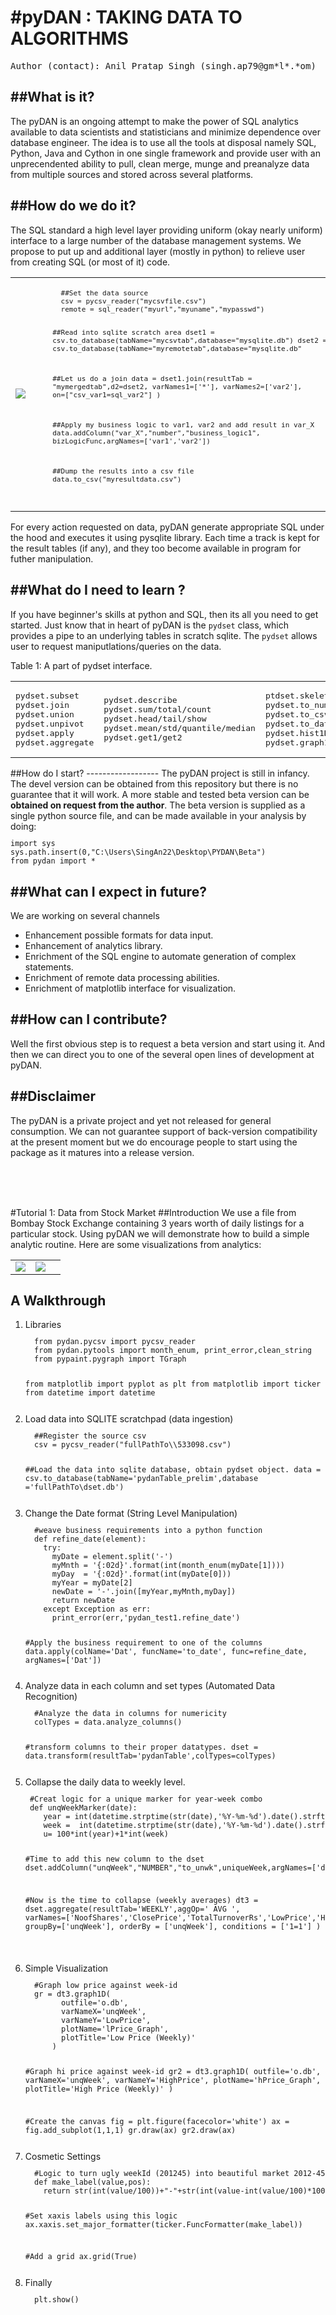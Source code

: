 #pyDAN : TAKING DATA TO ALGORITHMS
==================================
<pre>Author (contact): Anil Pratap Singh (singh.ap79@gm*l*.*om)</pre>

##What is it?
----------------
The pyDAN is an ongoing attempt to make the power of SQL analytics available to data scientists and statisticians and minimize dependence over database engineer. The idea is to use all the tools at disposal namely SQL, Python, Java and Cython in one single framework and provide user with an unprecendented ability to pull, clean merge, munge and preanalyze data from multiple sources and stored across several platforms.

##How do we do it?
-------------------
The SQL standard a high level layer providing uniform (okay nearly uniform) interface to a large number of  the database management systems. We propose to put up and additional layer (mostly in python) to relieve user from creating SQL (or most of it) code. 
<table>
<tr>
<td><img align="middle" src="https://github.com/AnilSingh79/pydan/blob/master/pyDan1.PNG"/></td>
<td>
<ol>
  <code><pre>
  ##Set the data source
  csv = pycsv_reader("mycsvfile.csv")
  remote = sql_reader("myurl","myuname","mypasswd")
  
  ##Read into sqlite scratch area
  dset1 = csv.to_database(tabName="mycsvtab",database="mysqlite.db")
  dset2 = csv.to_database(tabName="myremotetab",database="mysqlite.db"
  
  ##Let us do a join
  data = dset1.join(resultTab = "mymergedtab",d2=dset2, 
                  varNames1=['*'], 
                  varNames2=['var2'], 
                  on=["csv_var1=sql_var2"]
                  )
                  
  ##Apply my business logic to var1, var2 and add result in var_X
  data.addColumn("var_X","number","business_logic1",
                 bizLogicFunc,argNames=['var1','var2'])
  
  ##Dump the results into a csv file
  data.to_csv("myresultdata.csv")
</td>
</table>
For every action requested on data, pyDAN generate appropriate SQL under the hood and executes it using pysqlite library. Each time a track is kept for the result tables (if any), and they too become available in program for futher manipulation.

##What do I need to learn ?
-----------------------------
If you have beginner's skills at python and SQL, then its all you need to get started. Just know that in heart of pyDAN is the <code>pydset</code> class, which provides a pipe to an underlying tables in scratch sqlite. The <code>pydset</code> allows user to request maniputlations/queries on the data.
<table>
<tr>
<td>
<pre>
pydset.subset
pydset.join
pydset.union
pydset.unpivot
pydset.apply
pydset.aggregate
</pre>
</td>
<td>
<pre>
pydset.describe
pydset.sum/total/count
pydset.head/tail/show
pydset.mean/std/quantile/median
pydset.get1/get2
</pre>
</td>
<td>
<pre>
ptdset.skeleton
pydset.to_numpy
pydset.to_csv
pydset.to_database
pydset.hist1D
pydset.graph1D
</pre>
</td>
</tr>
<tr>Table 1: A part of pydset interface.</tr>
</table>
##How do I start?
------------------
The pyDAN project is still in infancy. The devel version can be obtained from this repository but there is no guarantee that it will work. A more stable and tested beta version can be <b>obtained on request from the author</b>. The beta version is supplied as a single python source file, and can be made available in your analysis by doing:
<code><pre>
import sys
sys.path.insert(0,"C:\Users\SingAn22\Desktop\PYDAN\Beta")
from pydan import *
</pre></code>

##What can I expect in future?
------------------------------
We are working on several channels
<ul>
 <li> Enhancement possible formats for data input. 
 <li> Enhancement of analytics library.
 <li> Enrichment of the SQL engine to automate generation of complex statements.
 <li> Enrichment of remote data processing abilities.
 <li> Enrichment of matplotlib interface for visualization.
</ul>


##How can I contribute?
----------------------
Well the first obvious step is to request a beta version and start using it. And then we can direct you to one of the several open lines of development at pyDAN.


##Disclaimer
-----------------
The pyDAN is a private project and yet not released for general consumption. We can not guarantee support of back-version compatibility at the present moment but we do encourage people to start using the package as it matures into a release version.

<br><br><br>

#Tutorial 1: Data from Stock Market
##Introduction
We use a file from Bombay Stock Exchange containing 3 years worth of daily listings for a particular stock. Using pyDAN we will demonstrate how to build a simple analytic routine. Here are some visualizations from analytics:
<table>
<tr>
<td><img align="middle" src="https://github.com/AnilSingh79/pydan/blob/master/figure_2.png"/></td>
<td><img align="middle" src="https://github.com/AnilSingh79/pydan/blob/master/figure_1.png"/></td>
<td>
</table>

## A Walkthrough
<ol>
<li> Libraries
<code><pre>
  from pydan.pycsv import pycsv_reader
  from pydan.pytools import month_enum, print_error,clean_string
  from pypaint.pygraph import TGraph

  from matplotlib import pyplot as plt
  from matplotlib import ticker
  from datetime import datetime
</pre></code>
<li> Load data into SQLITE scratchpad (data ingestion)
<code><pre>
  ##Register the source csv
  csv = pycsv_reader("fullPathTo\\533098.csv")
  
  ##Load the data into sqlite database, obtain pydset object.
  data = csv.to_database(tabName='pydanTable_prelim',database ='fullPathTo\\dset.db')
</pre></code>

<li> Change the Date format (String Level Manipulation)
<code><pre>
  #weave business requirements into a python function
  def refine_date(element):
    try:
      myDate = element.split('-')
      myMnth = '{:02d}'.format(int(month_enum(myDate[1])))
      myDay  = '{:02d}'.format(int(myDate[0]))
      myYear = myDate[2]
      newDate = '-'.join([myYear,myMnth,myDay])
      return newDate
    except Exception as err:
      print_error(err,'pydan_test1.refine_date')

  #Apply the business requirement to one of the columns 
  data.apply(colName='Dat', funcName='to_date', func=refine_date, argNames=['Dat'])
</pre></code>

<li> Analyze data in each column and set types (Automated Data Recognition)
<code><pre>
  #Analyze the data in columns for numericity
  colTypes = data.analyze_columns()
  
  #transform columns to their proper datatypes.
  dset = data.transform(resultTab='pydanTable',colTypes=colTypes)
</pre></code>

<li> Collapse the daily data to weekly level. 
<code><pre>
 #Creat logic for a unique marker for year-week combo
 def unqWeekMarker(date):
    year = int(datetime.strptime(str(date),'%Y-%m-%d').date().strftime('%Y'))
    week =  int(datetime.strptime(str(date),'%Y-%m-%d').date().strftime('%W'))
    u= 100*int(year)+1*int(week)
    
 #Time to add this new column to the dset
 dset.addColumn("unqWeek","NUMBER","to_unwk",uniqueWeek,argNames=['date'])

 #Now is the time to collapse (weekly averages)
 dt3 = dset.aggregate(resultTab='WEEKLY',aggOp=' AVG ', 
        varNames=['NoofShares','ClosePrice','TotalTurnoverRs','LowPrice','HighPrice','SpreadCloseOpen'],
        groupBy=['unqWeek'],
        orderBy = ['unqWeek'],
        conditions = ['1=1']
      )

</pre></code>

<li> Simple Visualization
<code><pre>
  #Graph low price against week-id
  gr = dt3.graph1D(
        outfile='o.db',
        varNameX='unqWeek',
        varNameY='LowPrice', 
        plotName='lPrice_Graph',
        plotTitle='Low Price (Weekly)'
      )
      
  #Graph hi price against week-id
  gr2 = dt3.graph1D(
        outfile='o.db',
        varNameX='unqWeek',
        varNameY='HighPrice', 
        plotName='hPrice_Graph',
        plotTitle='High Price (Weekly)'
      )
  
  #Create the canvas
  fig = plt.figure(facecolor='white')
  ax  = fig.add_subplot(1,1,1)
  gr.draw(ax)
  gr2.draw(ax)
  </pre></code>
  
  <li> Cosmetic Settings
  <code><pre>
  #Logic to turn ugly weekId (201245) into beautiful market 2012-45
  def make_label(value,pos):
    return str(int(value/100))+"-"+str(int(value-int(value/100)*100))
  
  #Set xaxis labels using this logic
  ax.xaxis.set_major_formatter(ticker.FuncFormatter(make_label))
  
  #Add a grid
  ax.grid(True)
  </pre></code>

  <li> Finally
  <code><pre>
  plt.show()
  </pre></code>

</ol>

</pre></code>
  



